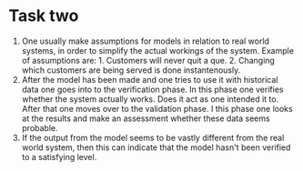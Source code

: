<h1> Task two </h1>
<ol>
    <li>
        One usually make assumptions for models in relation to real world systems, in order to simplify the actual workings of the system. Example of assumptions are:
        1. Customers will never quit a que.
        2. Changing which customers are being served is done instantenously. 
    </li>
    <li>
        After the model has been made and one tries to use it with historical data one goes into to the verification phase. In this phase one verifies whether the system actually works. Does it act as one intended it to. After that one moves over to the validation phase. I this phase one looks at the results and make an assessment whether these data seems probable.
    </li>
    <li>
        If the output from the model seems to be vastly different from the real world system, then this can indicate that the model hasn't been verified to a satisfying level. 
    </li>
</ol>